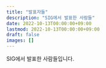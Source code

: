```yaml
---
title: "발표자들"
description: "SIG에서 발표한 사람들"
date: 2022-10-13T00:00:00+09:00
lastmod: 2022-10-13T00:00:00+09:00
draft: false
images: []
---
```


SIG에서 발표한 사람들입니다.
